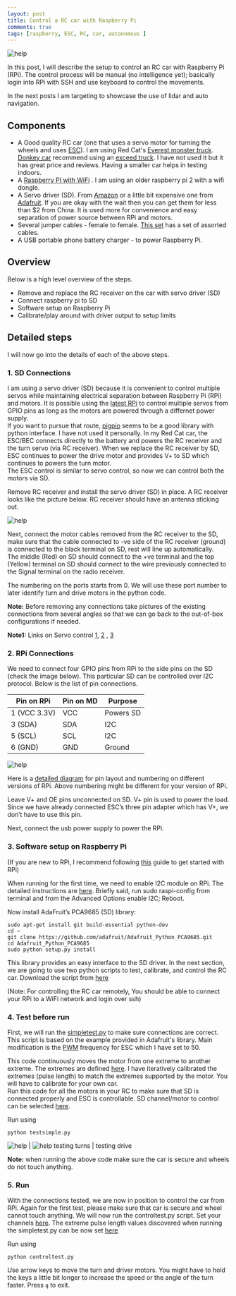 ```yaml
---
layout: post
title: Control a RC car with Raspberry Pi
comments: true
tags: [raspberry, ESC, RC, car, autonomous ]
---
```


![help](/assets/images/sideView.jpg)

In this post, I will describe the setup to control an RC car with Raspberry Pi (RPi). 
The control process will be manual (no intelligence yet); basically login into RPi with SSH and use keyboard to control the movements. 
 
In the next posts I am targeting to showcase the use of lidar and auto navigation.



## Components

- A Good quality RC car (one that uses a servo motor for turning the wheels and uses [ESC](https://en.wikipedia.org/wiki/Electronic_speed_control)). 
I am using Red Cat's  [Everest monster truck](https://www.amazon.com/Redcat-Racing-Everest-10-Waterproof-Electronics/dp/B00O9MSR78). 
[Donkey car](http://www.donkeycar.com/) recommend using an [exceed truck](https://www.amazon.com/dp/9269802086). I have not used it but it has great price and reviews. 
Having a smaller car helps in testing indoors.
- A [Raspberry PI with WiFi](https://www.amazon.com/Raspberry-Pi-RASPBERRYPI3-MODB-1GB-Model-Motherboard/dp/B01CD5VC92/) . I am using an older raspberry pi 2 with a wifi dongle.  
- A Servo driver (SD). From [Amazon](https://www.amazon.com/HiLetgo-PCA9685-Channel-12-Bit-Arduino/dp/B01D1D0CX2/)  or a little bit expensive one from [Adafruit](https://www.amazon.com/Adafruit-16-Channel-12-bit-Servo-Driver/dp/B01G61MZF4).
 If you are okay with the wait then you can get them for less than $2 from China. It is used more for convenience and easy separation of power source between RPi and motors. 
- Several jumper cables - female to female. [This set](https://www.amazon.com/Haitronic-Multicolored-Breadboard-Arduino-raspberry/dp/B01LZF1ZSZ/) has a set of assorted cables.
- A USB portable phone battery charger - to power Raspberry Pi. 


## Overview
Below is a high level overview of the steps. 
- Remove and replace the RC receiver on the car with servo driver (SD)
- Connect raspberry pi to SD 
- Software setup on Raspberry Pi 
- Calibrate/play around with driver output to setup limits 


## Detailed steps

I will now go into the details of each of the above steps.

### 1. SD Connections

I am using a servo driver (SD) because it is convenient to control multiple servos while maintaining electrical separation between Raspberry Pi (RPi) and motors.
It is possible using the [latest RPi](https://www.raspberrypi.org/forums/viewtopic.php?t=109006) to control multiple servos from GPIO pins as long as the motors 
are powered through a differnet power supply.  
If you want to pursue that route, [pigpio](http://abyz.me.uk/rpi/pigpio/index.html) seems to be a good library with python interface. I have not used it personally. 
In my Red Cat car, the ESC/BEC connects directly to the battery and powers the RC receiver  and the turn servo (via RC receiver). 
When we replace the RC receiver by SD, ESC continues to power the drive motor and provides V+ to SD which continues to powers the turn motor.  
The ESC control is similar to servo control, so now we can control both the motors via SD.  
  


Remove RC receiver and install the servo driver (SD)  in place. A RC receiver looks like the picture below.  RC receiver should have an antenna sticking out. 

![help](/assets/images/rcReceiver.jpg)


Next, connect the motor cables removed from the RC receiver to the SD, make sure that the cable connected to -ve side of the RC receiver 
(ground) is connected to the black terminal on SD, rest will line up automatically.  
The middle (Red) on SD should connect to the +ve terminal and the top (Yellow) terminal on SD should connect 
to the wire previously connected to the Signal terminal on the radio receiver. 

The numbering on the ports starts from 0. We will use these port number to later identify turn and drive motors in the python code. 

**Note:** Before removing any connections take pictures of the existing connections from several angles so that we can go back to the out-of-box configurations if needed.

**Note1:** Links on Servo control [1](https://en.wikipedia.org/wiki/Servo_control), [2](https://www.adafruit.com/product/815) , [3](https://www.pololu.com/blog/17/servo-control-interface-in-detail)

### 2. RPi Connections 

We need to connect four GPIO pins from RPi to the side pins on the SD (check the image below). This particular SD can be controlled over I2C protocol.
Below is the list of pin connections. 


|Pin on RPi| Pin on MD  | Purpose  |
|---|---|---|
| 1 (VCC 3.3V)   | VCC  | Powers SD  |
| 3 (SDA) | SDA  | I2C  |
| 5 (SCL) | SCL  | I2C  |
| 6 (GND) | GND| Ground  |


![help](/assets/images/motorDriverConnections_lowres.jpg)

Here is a [detailed diagram](https://raspberrypi.stackexchange.com/questions/12966/) for pin layout and numbering on different versions of RPi. 
Above numbering might be different for your version of RPi.

Leave V+ and OE pins unconnected on SD. V+ pin is used to power the load. Since we have already connected 
ESC’s three pin adapter which has V+, we don’t have to use this pin.

Next, connect the usb power supply to power the RPi.


### 3. Software setup on Raspberry Pi

(If you are new to RPi, I recommend following [this](https://projects.raspberrypi.org/en/projects/raspberry-pi-getting-started) guide to get started with RPi)


When running for the first time, we need to enable I2C module on RPi. The detailed instructions are 
[here](https://learn.adafruit.com/adafruits-raspberry-pi-lesson-4-gpio-setup/configuring-i2c).
Briefly said, run sudo raspi-config from terminal and from the Advanced Options enable I2C; Reboot.

Now install AdaFruit’s PCA9685 (SD) library:

```
sudo apt-get install git build-essential python-dev
cd ~
git clone https://github.com/adafruit/Adafruit_Python_PCA9685.git
cd Adafruit_Python_PCA9685
sudo python setup.py install
``` 
This library provides an easy interface to the SD driver. In the next section, we are going to use two python scripts to test,
 calibrate, and control the RC car. Download the script from [here](https://github.com/udayankumar/RC-car-raspberry/blob/master/testCalibrate)
 
(Note: For controlling the RC car remotely, You should be able to connect your RPi to a WiFi network and login over ssh) 

### 4. Test before run
 
First, we will run the [simpletest.py](https://github.com/udayankumar/RC-car-raspberry/blob/master/testCalibrate/simpletest.py) to make sure 
connections are correct. This script is based on the example provided in Adafruit's library. Main modification is the 
[PWM](https://en.wikipedia.org/wiki/Servo_control) frequency for ESC which I have set to 50.  
 
   This code continuously moves the motor from one extreme to another extreme.
 The extremes are defined [here](https://github.com/udayankumar/RC-car-raspberry/blob/a211c90fa0ebe8a140ec893f8f33b9edc57ca049/testCalibrate/simpletest.py#L31). 
 I have iteratively calibrated the extremes (pulse length) to match the extremes supported by the motor. You will have to calibrate for your own car.  
  Run this code for all the motors in your RC to make sure that SD is connected properly and ESC is controllable. SD channel/motor to control can be selected
 [here](https://github.com/udayankumar/RC-car-raspberry/blob/a211c90fa0ebe8a140ec893f8f33b9edc57ca049/testCalibrate/simpletest.py#L38). 

Run using
```
python testsimple.py
```




![help](/assets/images/turn.gif)  | ![help](/assets/images/fwd.gif)
testing turns | testing drive



**Note:** when running the above code make sure the car is secure and wheels do not touch anything.

 
### 5. Run

With the connections tested, we are now in position to control the car from RPi. Again for the first test, please make sure that car is secure and wheel cannot touch anything. 
We will now run the controltest.py script. Set your channels [here](https://github.com/udayankumar/RC-car-raspberry/blob/a211c90fa0ebe8a140ec893f8f33b9edc57ca049/testCalibrate/controltest.py#L92).
The extreme pulse length values discovered when running the simpletest.py can be now set [here](https://github.com/udayankumar/RC-car-raspberry/blob/a211c90fa0ebe8a140ec893f8f33b9edc57ca049/testCalibrate/controltest.py#L23)

Run using
```
python controltest.py
```


Use arrow keys to move the turn and driver motors. You might have to hold the keys a little bit longer to increase the speed or the angle of the turn faster. Press `q` to exit.

